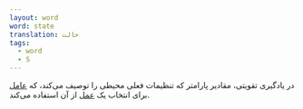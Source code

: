 ```yaml
---
layout: word
word: state
translation: حالت
tags:
  - word
  - S
---
```

در یادگیری تقویتی، مقادیر پارامتر که تنظیمات فعلی محیطی را توصیف می‌کند‌، که [عامل](/A/agent/) برای انتخاب یک [عمل](/A/action/) از آن استفاده می‌کند.